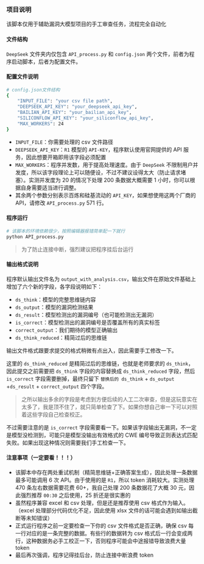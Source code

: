 ### 项目说明

该脚本仅用于辅助漏洞大模型项目的手工审查任务，流程完全自动化

#### 文件结构

`DeepSeek` 文件夹内仅包含 `API_process.py` 和 `config.json` 两个文件，前者为程序启动脚本，后者为配置文件。

#### 配置文件说明

```bash
# config.json文件结构
{
    "INPUT_FILE": "your csv file path",
    "DEEPSEEK_API_KEY": "your_deepseek_api_key",
    "BAILIAN_API_KEY": "your_bailian_api_key",
    "SILICONFLOW_API_KEY": "your_siliconflow_api_key",
    "MAX_WORKERS": 24
}
```

- `INPUT_FILE`：你需要处理的 csv 文件路径
- `DEEPSEEK_API_KEY`：`R1` 模型的 `API-KEY`，程序默认使用官网提供的 API 服务，因此想要开箱即用该字段必须配置
- `MAX_WORKERS`：程序并发数，用于提高处理速度。由于 `DeepSeek` 不限制用户并发度，所以该字段理论上可以随便设，不过不建议设得太大（防止请求堵塞）。实测并发度为 20 的情况下处理 200 条数据大概需要 1 小时，你可以根据自身需要适当进行调整。
- 其余两个参数分别表示百炼和硅基流动的 `API_KEY`，如果想使用这两个厂商的 API，请修改 `API_process.py` 571 行。

#### 程序运行

```bash
# 该脚本的环境依赖很少，按照编辑器报错简单配一下就行
python API_process.py
```

> 为了防止连接中断，强烈建议把程序挂后台运行

#### 输出格式说明

程序默认输出文件名为 `output_with_analysis.csv`，输出文件在原始文件基础上增加了六个新的字段，各字段说明如下：

- `ds_think`：模型的完整思维链内容
- `ds_output`：模型的漏洞检测结果
- `ds_result`：模型检测出的漏洞编号（也可能检测出无漏洞）
- `is_correct`：模型检测出的漏洞编号是否覆盖所有的真实标签
- `correct_output`：我们期待的模型正确输出
- `ds_think_reduced`：精简过后的思维链

输出文件格式跟要求提交的格式稍微有点出入，因此需要手工修改一下。

这里的 `ds_think_reduced` 是精简过后的思维链，也就是老师要求的 `ds_think`，因此提交之前需要把 `ds_think` 字段的内容替换成 `ds_think_reduced` 字段，然后 `is_correct` 字段需要删掉，最终只留下 `替换后的 ds_think` + `ds_output` +`ds_result` + `correct_output` 四个字段。

> 之所以输出多余的字段是考虑到方便后续的人工二次审查，但是这玩意实在太多了，我是顶不住了，就只简单检查了下。如果你想自己审一下可以对照着这些字段自己检查校正。

不过需要注意的是 `is_correct` 字段需要看一下。如果该字段输出无漏洞，不一定是模型没检测到，可能只是模型没输出有效格式的 CWE 编号导致正则表达式匹配失败。如果出现这种情况则需要我们手工检查一下。

#### 注意事项（一定要看！！！）

- 该脚本中存在两处重试机制（精简思维链+正确答案生成），因此处理一条数据最多可能调用 6 次 API。由于使用的是 `R1`，所以 token 消耗较大。实测处理 470 条左右数据需要花费 60+，我自己处理 200 条数据花了大概 30 元，因此强烈推荐 `00:30` 之后使用，25 折还是很实惠的
- 虽然程序兼容 excel 和 csv 处理，但是还是推荐使用 csv 格式作为输入。（excel 处理部分代码优化不足，因此使用 xlsx 文件的话可能会遇到如输出截断等未知错误）
- 正式运行程序之前一定要检查一下你的 csv 文件格式是否正确，确保 csv 每一行对应的是一条完整的数据。有些行的数据转为 csv 格式后一行会变成两行，这种数据务必手工校正一下，否则程序可能会中途报错导致浪费大量 token
- 最后再次强调，程序记得挂后台，防止连接中断浪费 token